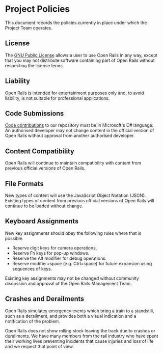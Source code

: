 # Project Policies

This document records the policies currently in place under which the Project Team operates.

## License

The [GNU Public License](http://www.gnu.org/licenses/licenses.html) allows a user to use Open Rails in any way, except that you may not distribute software containing part of Open Rails without respecting the license terms. 

## Liability

Open Rails is intended for entertainment purposes only and, to avoid liability, is not suitable for professional applications.

## Code Submissions

[Code contributions](https://github.com/openrails/openrails/blob/master/Docs/Contributing.md) to our repository must be in Microsoft's C# language. An authorised developer may not change content in the official version of Open Rails without approval from another authorised developer.

## Content Compatibility

Open Rails will continue to maintain compatibility with content from previous official versions of Open Rails.

## File Formats

New types of content will use the JavaScript Object Notation (JSON).
Existing types of content from previous official versions of Open Rails will continue to be loaded without change. 

## Keyboard Assignments

New key assignments should obey the following rules where that is possible.

* Reserve digit keys for camera operations.
* Reserve Fn keys for pop-up windows.
* Reserve the Alt modifier for debug operations.
* Reserve modifier+space (e.g. Ctrl+space) for future expansion using sequences of keys.

Existing key assignments may not be changed without community discussion and approval of the Open Rails Management Team.

## Crashes and Derailments

Open Rails simulates emergency events which bring a train to a standstill, such as a derailment, and provides both a visual indication and a notification of the problem.

Open Rails does not show rolling stock leaving the track due to crashes or derailments. We have many members from the rail industry who have spent their working lives preventing incidents that cause injuries and loss of life and we respect that point of view. 